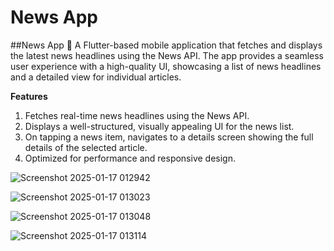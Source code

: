 # News App

##News App 📱
A Flutter-based mobile application that fetches and displays the latest news headlines using the News API. The app provides a seamless user experience with a high-quality UI, showcasing a list of news headlines and a detailed view for individual articles.

**Features**
1. Fetches real-time news headlines using the News API.
2. Displays a well-structured, visually appealing UI for the news list.
3. On tapping a news item, navigates to a details screen showing the full details of the selected article.
4. Optimized for performance and responsive design.


![Screenshot 2025-01-17 012942](https://github.com/user-attachments/assets/bbab022a-468c-4219-b50b-995bb02a8c2f)


![Screenshot 2025-01-17 013023](https://github.com/user-attachments/assets/6ba31042-76a3-4189-ac05-bff943d4e6ec)


![Screenshot 2025-01-17 013048](https://github.com/user-attachments/assets/924eedad-848f-46a5-be84-0b47d03ed440)


![Screenshot 2025-01-17 013114](https://github.com/user-attachments/assets/d036f21f-7109-4708-ae50-53d43f4fdaff)



